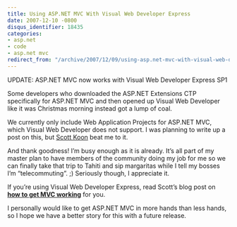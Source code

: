 ```yaml
---
title: Using ASP.NET MVC With Visual Web Developer Express
date: 2007-12-10 -0800
disqus_identifier: 18435
categories:
- asp.net
- code
- asp.net mvc
redirect_from: "/archive/2007/12/09/using-asp.net-mvc-with-visual-web-developer-express.aspx/"
---
```


UPDATE: ASP.NET MVC now works with Visual Web Developer Express SP1

Some developers who downloaded the ASP.NET Extensions CTP specifically
for ASP.NET MVC and then opened up Visual Web Developer like it was
Christmas morning instead got a lump of coal.

We currently only include Web Application Projects for ASP.NET MVC,
which Visual Web Developer does not support. I was planning to write up
a post on this, but [Scott
Koon](http://www.lazycoder.com/weblog/ "Scott Koon") beat me to it.

And thank goodness! I’m busy enough as it is already. It’s all part of
my master plan to have members of the community doing my job for me so
we can finally take that trip to Tahiti and sip margaritas while I tell
my bosses I’m “telecommuting”. ;) Seriously though, I appreciate it.

If you’re using Visual Web Developer Express, read Scott’s blog post on
[**how to get MVC
working**](http://www.lazycoder.com/weblog/index.php/archives/2007/12/10/using-the-aspnet-mvc-framework-with-visual-web-developer-express/ "Using the ASP.NET MVC Framework with Visual Web Developer Express")
for you.

I personally would like to get ASP.NET MVC in more hands than less
hands, so I hope we have a better story for this with a future release.

